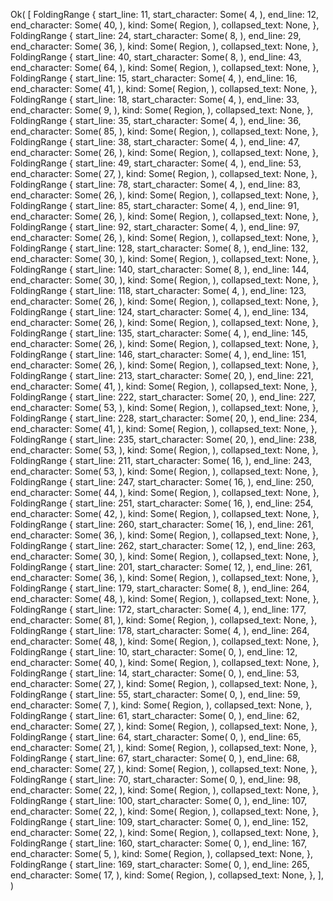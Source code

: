 Ok(
    [
        FoldingRange {
            start_line: 11,
            start_character: Some(
                4,
            ),
            end_line: 12,
            end_character: Some(
                40,
            ),
            kind: Some(
                Region,
            ),
            collapsed_text: None,
        },
        FoldingRange {
            start_line: 24,
            start_character: Some(
                8,
            ),
            end_line: 29,
            end_character: Some(
                36,
            ),
            kind: Some(
                Region,
            ),
            collapsed_text: None,
        },
        FoldingRange {
            start_line: 40,
            start_character: Some(
                8,
            ),
            end_line: 43,
            end_character: Some(
                64,
            ),
            kind: Some(
                Region,
            ),
            collapsed_text: None,
        },
        FoldingRange {
            start_line: 15,
            start_character: Some(
                4,
            ),
            end_line: 16,
            end_character: Some(
                41,
            ),
            kind: Some(
                Region,
            ),
            collapsed_text: None,
        },
        FoldingRange {
            start_line: 18,
            start_character: Some(
                4,
            ),
            end_line: 33,
            end_character: Some(
                9,
            ),
            kind: Some(
                Region,
            ),
            collapsed_text: None,
        },
        FoldingRange {
            start_line: 35,
            start_character: Some(
                4,
            ),
            end_line: 36,
            end_character: Some(
                85,
            ),
            kind: Some(
                Region,
            ),
            collapsed_text: None,
        },
        FoldingRange {
            start_line: 38,
            start_character: Some(
                4,
            ),
            end_line: 47,
            end_character: Some(
                26,
            ),
            kind: Some(
                Region,
            ),
            collapsed_text: None,
        },
        FoldingRange {
            start_line: 49,
            start_character: Some(
                4,
            ),
            end_line: 53,
            end_character: Some(
                27,
            ),
            kind: Some(
                Region,
            ),
            collapsed_text: None,
        },
        FoldingRange {
            start_line: 78,
            start_character: Some(
                4,
            ),
            end_line: 83,
            end_character: Some(
                26,
            ),
            kind: Some(
                Region,
            ),
            collapsed_text: None,
        },
        FoldingRange {
            start_line: 85,
            start_character: Some(
                4,
            ),
            end_line: 91,
            end_character: Some(
                26,
            ),
            kind: Some(
                Region,
            ),
            collapsed_text: None,
        },
        FoldingRange {
            start_line: 92,
            start_character: Some(
                4,
            ),
            end_line: 97,
            end_character: Some(
                26,
            ),
            kind: Some(
                Region,
            ),
            collapsed_text: None,
        },
        FoldingRange {
            start_line: 128,
            start_character: Some(
                8,
            ),
            end_line: 132,
            end_character: Some(
                30,
            ),
            kind: Some(
                Region,
            ),
            collapsed_text: None,
        },
        FoldingRange {
            start_line: 140,
            start_character: Some(
                8,
            ),
            end_line: 144,
            end_character: Some(
                30,
            ),
            kind: Some(
                Region,
            ),
            collapsed_text: None,
        },
        FoldingRange {
            start_line: 118,
            start_character: Some(
                4,
            ),
            end_line: 123,
            end_character: Some(
                26,
            ),
            kind: Some(
                Region,
            ),
            collapsed_text: None,
        },
        FoldingRange {
            start_line: 124,
            start_character: Some(
                4,
            ),
            end_line: 134,
            end_character: Some(
                26,
            ),
            kind: Some(
                Region,
            ),
            collapsed_text: None,
        },
        FoldingRange {
            start_line: 135,
            start_character: Some(
                4,
            ),
            end_line: 145,
            end_character: Some(
                26,
            ),
            kind: Some(
                Region,
            ),
            collapsed_text: None,
        },
        FoldingRange {
            start_line: 146,
            start_character: Some(
                4,
            ),
            end_line: 151,
            end_character: Some(
                26,
            ),
            kind: Some(
                Region,
            ),
            collapsed_text: None,
        },
        FoldingRange {
            start_line: 213,
            start_character: Some(
                20,
            ),
            end_line: 221,
            end_character: Some(
                41,
            ),
            kind: Some(
                Region,
            ),
            collapsed_text: None,
        },
        FoldingRange {
            start_line: 222,
            start_character: Some(
                20,
            ),
            end_line: 227,
            end_character: Some(
                53,
            ),
            kind: Some(
                Region,
            ),
            collapsed_text: None,
        },
        FoldingRange {
            start_line: 228,
            start_character: Some(
                20,
            ),
            end_line: 234,
            end_character: Some(
                41,
            ),
            kind: Some(
                Region,
            ),
            collapsed_text: None,
        },
        FoldingRange {
            start_line: 235,
            start_character: Some(
                20,
            ),
            end_line: 238,
            end_character: Some(
                53,
            ),
            kind: Some(
                Region,
            ),
            collapsed_text: None,
        },
        FoldingRange {
            start_line: 211,
            start_character: Some(
                16,
            ),
            end_line: 243,
            end_character: Some(
                53,
            ),
            kind: Some(
                Region,
            ),
            collapsed_text: None,
        },
        FoldingRange {
            start_line: 247,
            start_character: Some(
                16,
            ),
            end_line: 250,
            end_character: Some(
                44,
            ),
            kind: Some(
                Region,
            ),
            collapsed_text: None,
        },
        FoldingRange {
            start_line: 251,
            start_character: Some(
                16,
            ),
            end_line: 254,
            end_character: Some(
                42,
            ),
            kind: Some(
                Region,
            ),
            collapsed_text: None,
        },
        FoldingRange {
            start_line: 260,
            start_character: Some(
                16,
            ),
            end_line: 261,
            end_character: Some(
                36,
            ),
            kind: Some(
                Region,
            ),
            collapsed_text: None,
        },
        FoldingRange {
            start_line: 262,
            start_character: Some(
                12,
            ),
            end_line: 263,
            end_character: Some(
                30,
            ),
            kind: Some(
                Region,
            ),
            collapsed_text: None,
        },
        FoldingRange {
            start_line: 201,
            start_character: Some(
                12,
            ),
            end_line: 261,
            end_character: Some(
                36,
            ),
            kind: Some(
                Region,
            ),
            collapsed_text: None,
        },
        FoldingRange {
            start_line: 179,
            start_character: Some(
                8,
            ),
            end_line: 264,
            end_character: Some(
                48,
            ),
            kind: Some(
                Region,
            ),
            collapsed_text: None,
        },
        FoldingRange {
            start_line: 172,
            start_character: Some(
                4,
            ),
            end_line: 177,
            end_character: Some(
                81,
            ),
            kind: Some(
                Region,
            ),
            collapsed_text: None,
        },
        FoldingRange {
            start_line: 178,
            start_character: Some(
                4,
            ),
            end_line: 264,
            end_character: Some(
                48,
            ),
            kind: Some(
                Region,
            ),
            collapsed_text: None,
        },
        FoldingRange {
            start_line: 10,
            start_character: Some(
                0,
            ),
            end_line: 12,
            end_character: Some(
                40,
            ),
            kind: Some(
                Region,
            ),
            collapsed_text: None,
        },
        FoldingRange {
            start_line: 14,
            start_character: Some(
                0,
            ),
            end_line: 53,
            end_character: Some(
                27,
            ),
            kind: Some(
                Region,
            ),
            collapsed_text: None,
        },
        FoldingRange {
            start_line: 55,
            start_character: Some(
                0,
            ),
            end_line: 59,
            end_character: Some(
                7,
            ),
            kind: Some(
                Region,
            ),
            collapsed_text: None,
        },
        FoldingRange {
            start_line: 61,
            start_character: Some(
                0,
            ),
            end_line: 62,
            end_character: Some(
                27,
            ),
            kind: Some(
                Region,
            ),
            collapsed_text: None,
        },
        FoldingRange {
            start_line: 64,
            start_character: Some(
                0,
            ),
            end_line: 65,
            end_character: Some(
                21,
            ),
            kind: Some(
                Region,
            ),
            collapsed_text: None,
        },
        FoldingRange {
            start_line: 67,
            start_character: Some(
                0,
            ),
            end_line: 68,
            end_character: Some(
                27,
            ),
            kind: Some(
                Region,
            ),
            collapsed_text: None,
        },
        FoldingRange {
            start_line: 70,
            start_character: Some(
                0,
            ),
            end_line: 98,
            end_character: Some(
                22,
            ),
            kind: Some(
                Region,
            ),
            collapsed_text: None,
        },
        FoldingRange {
            start_line: 100,
            start_character: Some(
                0,
            ),
            end_line: 107,
            end_character: Some(
                22,
            ),
            kind: Some(
                Region,
            ),
            collapsed_text: None,
        },
        FoldingRange {
            start_line: 109,
            start_character: Some(
                0,
            ),
            end_line: 152,
            end_character: Some(
                22,
            ),
            kind: Some(
                Region,
            ),
            collapsed_text: None,
        },
        FoldingRange {
            start_line: 160,
            start_character: Some(
                0,
            ),
            end_line: 167,
            end_character: Some(
                5,
            ),
            kind: Some(
                Region,
            ),
            collapsed_text: None,
        },
        FoldingRange {
            start_line: 169,
            start_character: Some(
                0,
            ),
            end_line: 265,
            end_character: Some(
                17,
            ),
            kind: Some(
                Region,
            ),
            collapsed_text: None,
        },
    ],
)